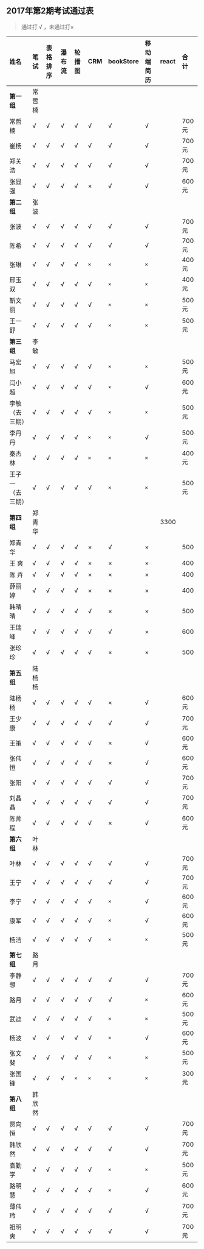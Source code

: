 ##  2017年第2期考试通过表
>  通过打 √ ，未通过打×

|姓名|笔试|表格排序|瀑布流|轮播图|CRM|bookStore|移动端简历|react|合 计|
|:----|:----|:----|:----|:----|:----|:----|:----|:----|:-----|
|**第一组**|常哲楠| | | | | | | | |
|常哲楠| √|√ |√ |√ | √|√ |√ ||700元 |
|崔杨| √|√ |√ |√ | √|√ |√ ||700元 |
|郑关浩| √|√ |√ |√ | √|√ |√ || 700元|
|张显强| √|√ |√ |√ | ×|√ |√ ||600元 |
|**第二组**|张波| | | | | | ||
|张波|√|√|√|√|√|√|√||700元|
|陈希|√|√|√|√|√|√|√||700元|
|张琳|√|√|√|√|`×`|`×`|`×`||400元|
|邢玉双|√|√|√|√|√|`×`|`×`||400元|
|靳文丽|√|√|√|√|√|`×`|`×`||500元|
|王一舒|√|√|√|√|√|`×`|`×`||500元|
|**第三组**|李敏| | | | | | ||
|马宏旭|√|√|√|√|√|`×`|`×`||500元|
|闫小超|√|√|√|√|√|`×`|√||600元|
|李敏（去三期）|√|√|√|√|√|`×`|`×`||500元|
|李丹丹|√|√|√|√|`×`|`×`|√||500元|
|秦杰林|√|√|√|√|`×`|`×`|`×`||400元|
|王子一（去三期）|√|√|√|√|√|`×`|`×`||500元|
|**第四组**|郑青华| | | | | ||3300|
|郑青华|√|√|√|√|×|√|×||500|
|王 爽  |√|√|√|√|×|×|×||400|
|陈 卉  |√|√|√|√|×|×|×||400|
|薛丽婷|√|√|√|√|×|×|×||400|
|韩晴晴|√|√|√|√|√|×|×||500|
|王瑞峰|√|√|√|√|√|√|×||600|
|张珍珍|√|√|√|√|√|×|×||500|
|**第五组**|陆杨杨|
|陆杨杨|√|√|√|√|√|×|√||600元
|王少康|√|√|√|√|√|√|√||700元
|王策|√|√|√|√|√|×|√||600元
|张伟恒|√|√|√|√|√|×|√||600元
|张阳|√|√|√|√|√|√|√||700元
|刘晶晶|√|√|√|√|√|√|√||700元
|陈帅程|√|√|√|√|√|×|√||600元
|**第六组**|叶林| | | | | | ||
|叶林|√|√|√|√|√|√|√||700元|
|王宁|√|√|√|√|√|√|√||700元|
|李宁|√|√|√|√|√|`×`|√||600元|
|康军|√|√|√|√|√|`×`|√||600元|
|杨洁|√|√|√|√|√|`×`|`×`||500元
|**第七组**|路月| | | | | | ||
|李静想|√|√|√|√|√|√|√||700元|
|路月|√|√|√|√|√|√|`×`||600元|
|武迪|√|√|√|√|√|`×`|`×`||500元|
|杨波|√|√|√|√|√|`×`|√||600元|
|张文斐|√|√|√|√|√|`×`|`×`||500元|
|张国锋|√|√|√|`×`|`×`|`×`|`×`||300元|
|**第八组**|韩欣然| | | | | | ||
|贾向恒|√|√|√|√|√|√|√||700元|
|韩欣然|√|√|√|√|√|√|√||700元|
|袁勤学|√|√|√|√|√|`×`|`×`||500元|
|路明慧|√|√|√|√|√|`×`|√||600元|
|薄伟玲|√|√|√|√|√|√|√||700元|
|祖明爽|√|√|√|√|√|√|√||700元|

